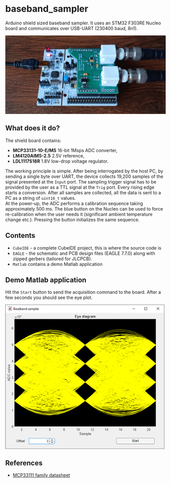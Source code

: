 # baseband_sampler
Arduino shield sized baseband sampler. It uses an STM32 F303RE Nucleo board and communicates over USB-UART (230400 baud, 8n1).

<img src="https://github.com/M17-Project/baseband_sampler/blob/main/1.jpg?raw=true" width="700">

## What does it do?
The shield board contains:
- **MCP33131-10-E/MS** 16-bit 1Msps ADC converter,
- **LM4120AIM5-2.5** 2.5V reference,
- **LDL1117S18R** 1.8V low-drop voltage regulator.

The working principle is simple. After being interrogated by the host PC, by sending a single byte over UART, the device collects 19,200 samples of the signal presented at the `Input` port. The sampling trigger signal has to be provided by the user as a TTL signal at the `Trig` port. Every rising edge starts a conversion. After all samples are collected, all the data is sent to a PC as a string of `uint16_t` values.<br>
At the power-up, the ADC performs a calibration sequence taking approximately 500 ms. The blue button on the Nucleo can be used to force re-calibration when the user needs it (significant ambient temperature change etc.). Pressing the button initializes the same sequence.

## Contents
- `CubeIDE` - a complete CubeIDE project, this is where the source code is
- `EAGLE` - the schematic and PCB design files (EAGLE 7.7.0) along with zipped gerbers (tailored for JLCPCB).
- `Matlab` contains a demo Matlab application

## Demo Matlab application
Hit the `Start` button to send the acquisition command to the board. After a few seconds you should see the eye plot.

<img src="https://github.com/M17-Project/baseband_sampler/blob/main/2.png?raw=true" width="500">

## References
- [MCP33111 family datasheet](https://ww1.microchip.com/downloads/en/DeviceDoc/MCP33131-MCP33121-MCP33111-Family-Data-Sheet-DS20006122A.pdf)
